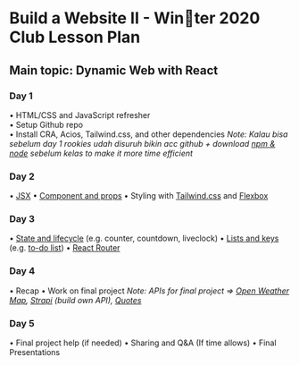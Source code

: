 # Build a Website II - Win􏰁ter 2020 Club Lesson Plan
## Main topic: Dynamic Web with React

### Day 1
• HTML/CSS and JavaScript refresher <br>
• Setup Github repo <br>
• Install CRA, Acios, Tailwind.css, and other dependencies
*Note: Kalau bisa sebelum day 1 rookies udah disuruh bikin acc github + download [npm & node](https://www.npmjs.com/get-npm) sebelum kelas to make it more time efficient*
### Day 2
• [JSX](https://reactjs.org/docs/introducing-jsx.html)
• [Component and props](https://reactjs.org/docs/components-and-props.html)
• Styling with [Tailwind.css](https://tailwindui.com/preview) and [Flexbox](https://css-tricks.com/snippets/css/a-guide-to-flexbox/)
### Day 3
• [State and lifecycle](https://reactjs.org/docs/state-and-lifecycle.html) (e.g. counter, countdown, liveclock)
• [Lists and keys](https://reactjs.org/docs/lists-and-keys.html) (e.g. [to-do list](https://www.kirupa.com/react/simple_todo_app_react.htm))
• [React Router](https://reactrouter.com)
### Day 4
• Recap
• Work on final project
*Note: APIs for final project => [Open Weather Map](https://openweathermap.org/current), [Strapi](https://strapi.io) (build own API), [Quotes](https://quotes.rest)*
### Day 5
• Final project help (if needed)
• Sharing and Q&A (If time allows)
• Final Presentations

